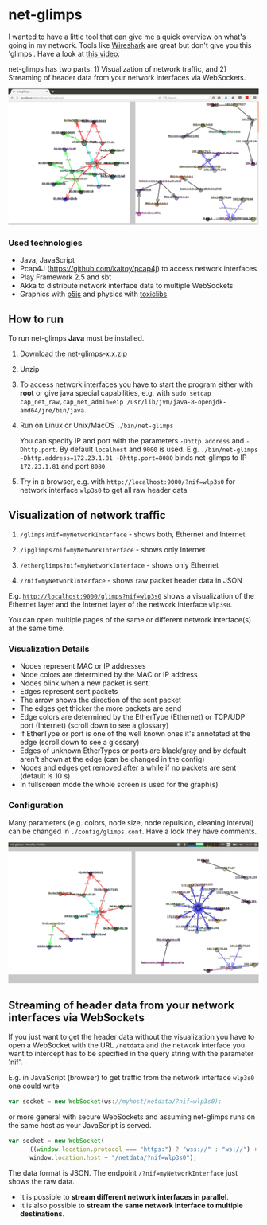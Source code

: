 # net-glimps

I wanted to have a little tool that can give me a quick overview on what's going in my network. Tools like [Wireshark](https://www.wireshark.org/) are great but don't give you this 'glimps'. Have a look at [this video](https://youtu.be/-ICbIZWSxSQ).

net-glimps has two parts: 1) Visualization of network traffic, and 2) Streaming of header data from your network interfaces via WebSockets.

![screenshot](docs/screenshot3.png)

### Used technologies

* Java, JavaScript
* Pcap4J (https://github.com/kaitoy/pcap4j) to access network interfaces
* Play Framework 2.5 and sbt
* Akka to distribute network interface data to multiple WebSockets
* Graphics with [p5js](https://p5js.org/) and physics with [toxiclibs](https://github.com/hapticdata/toxiclibsjs)

## How to run

To run net-glimps **Java** must be installed.

1. [Download the net-glimps-x.x.zip](https://github.com/kristian-lange/net-glimps/releases)

1. Unzip

1. To access network interfaces you have to start the program either with **root** or give java special capabilities, e.g. with `sudo setcap cap_net_raw,cap_net_admin=eip /usr/lib/jvm/java-8-openjdk-amd64/jre/bin/java`.

1. Run on Linux or Unix/MacOS `./bin/net-glimps`
   
   You can specify IP and port with the parameters `-Dhttp.address` and `-Dhttp.port`. By default `localhost` and `9000` is used. E.g. `./bin/net-glimps -Dhttp.address=172.23.1.81 -Dhttp.port=8080` binds net-glimps to IP `172.23.1.81` and port `8080`.

1. Try in a browser, e.g. with `http://localhost:9000/?nif=wlp3s0` for network interface `wlp3s0` to get all raw header data


## Visualization of network traffic

1. `/glimps?nif=myNetworkInterface` - shows both, Ethernet and Internet
   
1. `/ipglimps?nif=myNetworkInterface` - shows only Internet
   
1. `/etherglimps?nif=myNetworkInterface` - shows only Ethernet

1. `/?nif=myNetworkInterface` - shows raw packet header data in JSON

E.g. [`http://localhost:9000/glimps?nif=wlp3s0`](http://localhost:9000/glimps?nif=wlp3s0) shows a visualization of the Ethernet layer and the Internet layer of the network interface `wlp3s0`.

You can open multiple pages of the same or different network interface(s) at the same time.

### Visualization Details 

* Nodes represent MAC or IP addresses
* Node colors are determined by the MAC or IP address
* Nodes blink when a new packet is sent
* Edges represent sent packets
* The arrow shows the direction of the sent packet
* The edges get thicker the more packets are send
* Edge colors are determined by the EtherType (Ethernet) or TCP/UDP port (Internet) (scroll down to see a glossary)
* If EtherType or port is one of the well known ones it's annotated at the edge (scroll down to see a glossary)
* Edges of unknown EtherTypes or ports are black/gray and by default aren't shown at the edge (can be changed in the config)
* Nodes and edges get removed after a while if no packets are sent (default is 10 s)
* In fullscreen mode the whole screen is used for the graph(s)

### Configuration

Many parameters (e.g. colors, node size, node repulsion, cleaning interval) can be changed in `./config/glimps.conf`. Have a look they have comments.

![screenshot](docs/screenshot2.png)


## Streaming of header data from your network interfaces via WebSockets

If you just want to get the header data without the visualization you have to open a WebSocket with the URL `/netdata` and the network interface you want to intercept has to be specified in the query string with the parameter 'nif'. 

E.g. in JavaScript (browser) to get traffic from the network interface `wlp3s0` one could write

```javascript
var socket = new WebSocket(ws://myhost/netdata/?nif=wlp3s0);
```

or more general with secure WebSockets and assuming net-glimps runs on the same host as your JavaScript is served.

```javascript
var socket = new WebSocket(
      ((window.location.protocol === "https:") ? "wss://" : "ws://") +
      window.location.host + "/netdata/?nif=wlp3s0");
```

The data format is JSON. The endpoint `/?nif=myNetworkInterface` just shows the raw data.

* It is possible to **stream different network interfaces in parallel**.
* It is also possible to **stream the same network interface to multiple destinations**.

